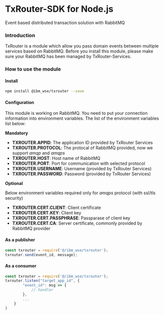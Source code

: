 # TxRouter-SDK for Node.js

Event based distributed transaction solution with RabbitMQ

### Introduction

TxRouter is a module which allow you pass domain events between multiple services based on RabbitMQ. Before you install this module, please make sure your RabbitMQ has been managed by TxRouter-Services. 

### How to use the module

#### Install

```sh
npm install @ibm_wse/txrouter --save
```

#### Configuration

This module is working on RabbitMQ. You need to put your connection information into environment variables. The list of the environment variables list below:

**Mandatory**
- **TXROUTER.APPID**: The application ID provided by TxRouter Services
- **TXROUTER.PROTOCOL**: The protocal of RabbitMQ provided, now we support *amqp* and *amqps*
- **TXROUTER.HOST**: Host name of RabbitMQ
- **TXROUTER.PORT**: Port for communication with selected protocol
- **TXROUTER.USERNAME**: Username (provided by TxRouter Services)
- **TXROUTER.PASSWORD**: Password (provided by TxRouter Services)

**Optional**

Below environment variables required only for *amqps* protocol (with ssl/tls security)
- **TXROUTER.CERT.CLIENT**: Client certificate
- **TXROUTER.CERT.KEY**: Client key
- **TXROUTER.CERT.PASSPHRASE**: Passparase of client key
- **TXROUTER.CERT.CA**: Server certificate, commonly provided by RabbitMQ provider

#### As a publisher

```javascript
const txrouter = require('@/ibm_wse/txrouter');
txrouter.send(event_id, message);
```

#### As a consumer

```javascript
const txrouter = require('@/ibm_wse/txrouter');
txrouter.listen("target_app_id", {
        "event_id": msg => {
            // handler
        },
        ...
    }
)
```